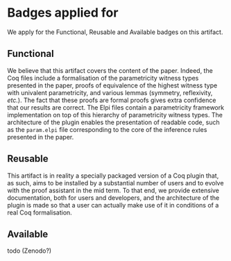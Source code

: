 # Badges applied for

We apply for the Functional, Reusable and Available badges on this artifact.

## Functional

We believe that this artifact covers the content of the paper. Indeed, the Coq files include a formalisation of the parametricity witness types presented in the paper, proofs of equivalence of the highest witness type with univalent parametricity, and various lemmas (symmetry, reflexivity, *etc.*). The fact that these proofs are formal proofs gives extra confidence that our results are correct. The Elpi files contain a parametricity framework implementation on top of this hierarchy of parametricity witness types. The architecture of the plugin enables the presentation of readable code, such as the `param.elpi` file corresponding to the core of the inference rules presented in the paper.

## Reusable

This artifact is in reality a specially packaged version of a Coq plugin that, as such, aims to be installed by a substantial number of users and to evolve with the proof assistant in the mid term. To that end, we provide extensive documentation, both for users and developers, and the architecture of the plugin is made so that a user can actually make use of it in conditions of a real Coq formalisation.

## Available

todo (Zenodo?)
